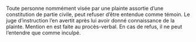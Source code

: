 Toute personne nommément visée par une plainte assortie d’une constitution de partie civile, peut refuser d’être entendue comme témoin. Le juge d’instruction l’en avertit après lui avoir donné connaissance de la plainte. Mention en est faite au procès-verbal. En cas de refus, il ne peut l’entendre que comme inculpé.